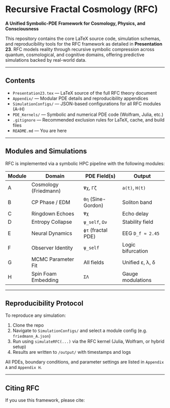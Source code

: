 # Recursive Fractal Cosmology (RFC)

**A Unified Symbolic-PDE Framework for Cosmology, Physics, and Consciousness**

This repository contains the core LaTeX source code, simulation schemas, and reproducibility tools for the RFC framework as detailed in **Presentation 23**. RFC models reality through recursive symbolic compression across quantum, cosmological, and cognitive domains, offering predictive simulations backed by real-world data.

---

## Contents

- `Presentation23.tex` — LaTeX source of the full RFC theory document
- `Appendix/` — Modular PDE details and reproducibility appendices
- `SimulationConfigs/` — JSON-based configurations for all RFC modules (A–H)
- `PDE_Kernels/` — Symbolic and numerical PDE code (Wolfram, Julia, etc.)
- `.gitignore` — Recommended exclusion rules for LaTeX, cache, and build files
- `README.md` — You are here

---

## Modules and Simulations

RFC is implemented via a symbolic HPC pipeline with the following modules:

| Module | Domain                     | PDE Field(s)           | Output |
|--------|----------------------------|-------------------------|--------|
| A      | Cosmology (Friedmann)      | `Ψχ`, `Γζ`              | `a(t)`, `H(t)` |
| B      | CP Phase / EDM             | `Θη` (Sine-Gordon)      | Soliton band |
| C      | Ringdown Echoes            | `Ψχ`                    | Echo delay |
| D      | Entropy Collapse           | `ψ_self`, `Ων`          | Stability field |
| E      | Neural Dynamics            | `ϕτ` (fractal PDE)      | EEG `D_f ≈ 2.45` |
| F      | Observer Identity          | `ψ_self`                | Logic bifurcation |
| G      | MCMC Parameter Fit         | All fields              | Unified ε, λ, δ |
| H      | Spin Foam Embedding        | `ΣΛ`                    | Gauge modulations |

---

## Reproducibility Protocol

To reproduce any simulation:

1. Clone the repo
2. Navigate to `SimulationConfigs/` and select a module config (e.g. `friedmann_A.json`)
3. Run using `simulateRFC(...)` via the RFC kernel (Julia, Wolfram, or hybrid setup)
4. Results are written to `/output/` with timestamps and logs

All PDEs, boundary conditions, and parameter settings are listed in `Appendix A` and `Appendix H`.

---

## Citing RFC

If you use this framework, please cite:
